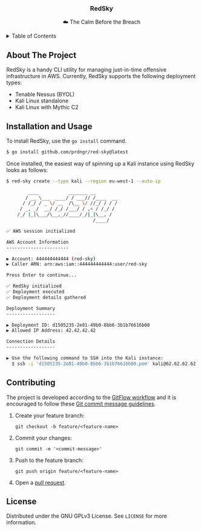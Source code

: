 <p align="center">
    <h3 align="center">RedSky</h3>
    <p align="center">
        ☁️ The Calm Before the Breach
    </p>
</p>

<details>
<summary>Table of Contents</summary>

- [About The Project](#about-the-project)
- [Installation and Usage](#installation-and-usage)
- [Contributing](#contributing)
- [License](#license)

</details>

## About The Project

RedSky is a handy CLI utility for managing just-in-time offensive infrastructure in AWS. Currently, RedSky supports the following deployment types:

- Tenable Nessus (BYOL)
- Kali Linux standalone
- Kali Linux with Mythic C2

## Installation and Usage

To install RedSky, use the `go install` command.

```bash
$ go install github.com/prdngr/red-sky@latest
```

Once installed, the easiest way of spinning up a Kali instance using RedSky looks as follows:

```bash
$ red-sky create --type kali --region eu-west-1 --auto-ip

        ____           _______ __
       / __ \___  ____/ / ___// /____  __
      / /_/ / _ \/ __  /\__ \/ //_/ / / /
     / _, _/  __/ /_/ /___/ / ,< / /_/ /
    /_/ |_|\___/\__,_//____/_/|_|\__, /
                                /____/

✅ AWS session initialized

AWS Account Information
-----------------------

▶ Account: 444444444444 (red-sky)
▶ Caller ARN: arn:aws:iam::444444444444:user/red-sky

Press Enter to continue...

✅ RedSky initialized
✅ Deployment executed
✅ Deployment details gathered

Deployment Summary
------------------

▶ Deployment ID: d1505235-2e81-49b0-8bb6-3b1b76616b00
▶ Allowed IP Address: 42.42.42.42

Connection Details
------------------

▶ Use the following command to SSH into the Kali instance:
  $ ssh -i 'd1505235-2e81-49b0-8bb6-3b1b76616b00.pem' kali@62.62.62.62
```

## Contributing

The project is developed according to the [GitFlow workflow](https://www.atlassian.com/git/tutorials/comparing-workflows/gitflow-workflow) and it is encouraged to follow these [Git commit message guidelines](https://gist.github.com/robertpainsi/b632364184e70900af4ab688decf6f53).

1. Create your feature branch:

    ```console
    git checkout -b feature/<feature-name>
    ```

2. Commit your changes:

    ```console
    git commit -m '<commit-message>'
    ```

3. Push to the feature branch:

    ```console
    git push origin feature/<feature-name>
    ```

4. Open a [pull request](https://github.com/prdngr/red-sky/pulls).

## License

Distributed under the GNU GPLv3 License. See `LICENSE` for more information.
